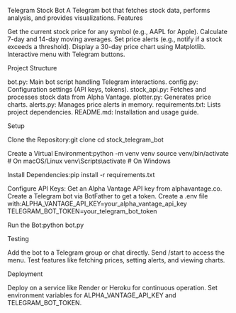 Telegram Stock Bot
A Telegram bot that fetches stock data, performs analysis, and provides visualizations.
Features

Get the current stock price for any symbol (e.g., AAPL for Apple).
Calculate 7-day and 14-day moving averages.
Set price alerts (e.g., notify if a stock exceeds a threshold).
Display a 30-day price chart using Matplotlib.
Interactive menu with Telegram buttons.

Project Structure

bot.py: Main bot script handling Telegram interactions.
config.py: Configuration settings (API keys, tokens).
stock_api.py: Fetches and processes stock data from Alpha Vantage.
plotter.py: Generates price charts.
alerts.py: Manages price alerts in memory.
requirements.txt: Lists project dependencies.
README.md: Installation and usage guide.

Setup

Clone the Repository:git clone <your-repo-url>
cd stock_telegram_bot


Create a Virtual Environment:python -m venv venv
source venv/bin/activate  # On macOS/Linux
venv\Scripts\activate     # On Windows


Install Dependencies:pip install -r requirements.txt


Configure API Keys:
Get an Alpha Vantage API key from alphavantage.co.
Create a Telegram bot via BotFather to get a token.
Create a .env file with:ALPHA_VANTAGE_API_KEY=your_alpha_vantage_api_key
TELEGRAM_BOT_TOKEN=your_telegram_bot_token




Run the Bot:python bot.py



Testing

Add the bot to a Telegram group or chat directly.
Send /start to access the menu.
Test features like fetching prices, setting alerts, and viewing charts.

Deployment

Deploy on a service like Render or Heroku for continuous operation.
Set environment variables for ALPHA_VANTAGE_API_KEY and TELEGRAM_BOT_TOKEN.

